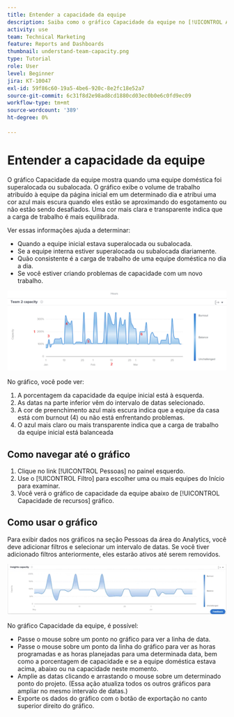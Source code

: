 ```yaml
---
title: Entender a capacidade da equipe
description: Saiba como o gráfico Capacidade da equipe no [!UICONTROL Analítica aprimorada] mostra quando uma equipe interna está superalocada ou subalocada.
activity: use
team: Technical Marketing
feature: Reports and Dashboards
thumbnail: understand-team-capacity.png
type: Tutorial
role: User
level: Beginner
jira: KT-10047
exl-id: 59f86c60-19a5-4be6-920c-8e2fc18e52a7
source-git-commit: 6c31f8d2e98ad8cd1880cd03ec0b0e6c0fd9ec09
workflow-type: tm+mt
source-wordcount: '389'
ht-degree: 0%

---
```


# Entender a capacidade da equipe

O gráfico Capacidade da equipe mostra quando uma equipe doméstica foi superalocada ou subalocada. O gráfico exibe o volume de trabalho atribuído à equipe da página inicial em um determinado dia e atribui uma cor azul mais escura quando eles estão se aproximando do esgotamento ou não estão sendo desafiados. Uma cor mais clara e transparente indica que a carga de trabalho é mais equilibrada.

Ver essas informações ajuda a determinar:

* Quando a equipe inicial estava superalocada ou subalocada.
* Se a equipe interna estiver superalocada ou subalocada diariamente.
* Quão consistente é a carga de trabalho de uma equipe doméstica no dia a dia.
* Se você estiver criando problemas de capacidade com um novo trabalho.

![Uma imagem que mostra um gráfico de capacidade de equipe com números em áreas descritas nos marcadores abaixo](assets/section-3-4.png)

No gráfico, você pode ver:

1. A porcentagem da capacidade da equipe inicial está à esquerda.
1. As datas na parte inferior vêm do intervalo de datas selecionado.
1. A cor de preenchimento azul mais escura indica que a equipe da casa está com burnout (4) ou não está enfrentando problemas.
1. O azul mais claro ou mais transparente indica que a carga de trabalho da equipe inicial está balanceada

## Como navegar até o gráfico

1. Clique no link [!UICONTROL Pessoas] no painel esquerdo.
1. Use o [!UICONTROL Filtro] para escolher uma ou mais equipes do Início para examinar.
1. Você verá o gráfico de capacidade da equipe abaixo de [!UICONTROL Capacidade de recursos] gráfico.

## Como usar o gráfico

Para exibir dados nos gráficos na seção Pessoas da área do Analytics, você deve adicionar filtros e selecionar um intervalo de datas. Se você tiver adicionado filtros anteriormente, eles estarão ativos até serem removidos.

![Uma imagem mostrando um gráfico de capacidade de equipe](assets/section-3-5.png)

No gráfico Capacidade da equipe, é possível:

* Passe o mouse sobre um ponto no gráfico para ver a linha de data.
* Passe o mouse sobre um ponto da linha do gráfico para ver as horas programadas e as horas planejadas para uma determinada data, bem como a porcentagem de capacidade e se a equipe doméstica estava acima, abaixo ou na capacidade neste momento.
* Amplie as datas clicando e arrastando o mouse sobre um determinado ponto do projeto. (Essa ação atualiza todos os outros gráficos para ampliar no mesmo intervalo de datas.)
* Exporte os dados do gráfico com o botão de exportação no canto superior direito do gráfico.
